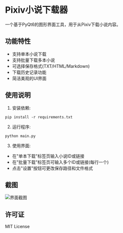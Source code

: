 # Pixiv小说下载器

一个基于PyQt6的图形界面工具，用于从Pixiv下载小说内容。

## 功能特性

- 支持单本小说下载
- 支持批量下载多本小说
- 可选择保存格式(TXT/HTML/Markdown)
- 下载历史记录功能
- 简洁美观的UI界面

## 使用说明

1. 安装依赖:
```
pip install -r requirements.txt
```

2. 运行程序:
```
python main.py
```

3. 使用界面:
- 在"单本下载"标签页输入小说ID或链接
- 在"批量下载"标签页可输入多个ID或链接(每行一个)
- 点击"设置"按钮可更改保存路径和文件格式

## 截图

![界面截图](https://github.com/user-attachments/assets/f79ec8f0-3771-4766-b6b8-9591cf16e00d)


## 许可证

MIT License
